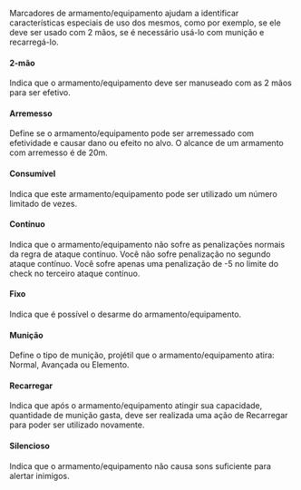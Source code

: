 Marcadores de armamento/equipamento ajudam a identificar características especiais de uso dos mesmos, como por exemplo, se ele deve ser usado com 2 mãos, se é necessário usá-lo com munição e recarregá-lo.

#### 2-mão
Indica que o armamento/equipamento deve ser manuseado com as 2 mãos para ser efetivo.

#### Arremesso
Define se o armamento/equipamento pode ser arremessado com efetividade e causar dano ou efeito no alvo. O alcance de um armamento com arremesso é de 20m.

#### Consumível
Indica que este armamento/equipamento pode ser utilizado um número limitado de vezes.

#### Contínuo 
Indica que o armamento/equipamento não sofre as penalizações normais da regra de ataque contínuo. Você não sofre penalização no segundo ataque contínuo. Você sofre apenas uma penalização de -5 no limite do check no terceiro ataque contínuo.

#### Fixo
Indica que é possível o desarme do armamento/equipamento.

#### Munição
Define o tipo de munição, projétil que o armamento/equipamento atira: Normal, Avançada ou Elemento.

#### Recarregar
Indica que após o armamento/equipamento atingir sua capacidade, quantidade de munição gasta, deve ser realizada uma ação de Recarregar para poder ser utilizado novamente.

#### Silencioso
Indica que o armamento/equipamento não causa sons suficiente para alertar inimigos.


